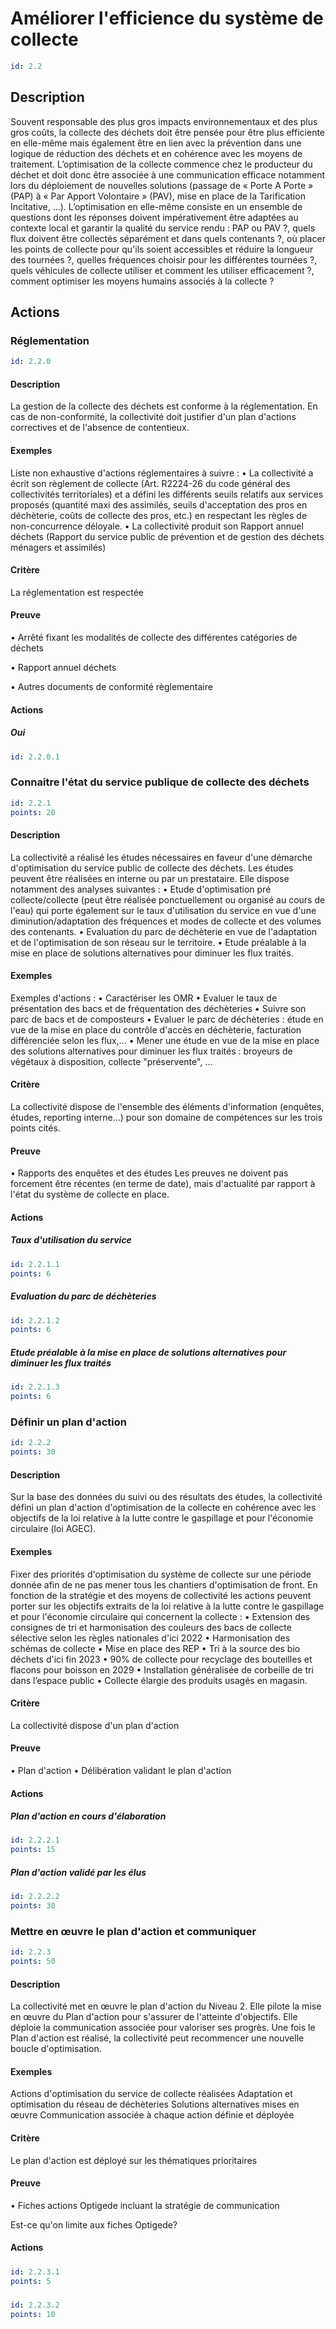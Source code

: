 # Améliorer l'efficience du système de collecte
```yaml
id: 2.2
```
## Description
Souvent responsable des plus gros impacts environnementaux et des plus gros coûts, la collecte des déchets doit être pensée pour être plus efficiente en elle-même mais également être en lien avec la prévention dans une logique de réduction des déchets et en cohérence avec les moyens de traitement.
L’optimisation de la collecte commence chez le producteur du déchet et doit donc être associée à une communication efficace notamment lors du déploiement de nouvelles solutions (passage de « Porte A Porte » (PAP) à « Par Apport Volontaire » (PAV), mise en place de la Tarification Incitative, …).
L’optimisation en elle-même consiste en un ensemble de questions dont les réponses doivent impérativement être adaptées au contexte local et garantir la qualité du service rendu : PAP ou PAV ?, quels flux doivent être collectés séparément et dans quels contenants ?, où placer les points de collecte pour qu'ils soient accessibles et réduire la longueur des tournées ?, quelles fréquences choisir pour les différentes tournées ?, quels véhicules de collecte utiliser et comment les utiliser efficacement ?, comment optimiser les moyens humains associés à la collecte ?

## Actions
### Réglementation
```yaml
id: 2.2.0
```
#### Description
La gestion de la collecte des déchets est conforme à la réglementation.
En cas de non-conformité, la collectivité doit justifier d'un plan d'actions correctives et de l'absence de contentieux.

#### Exemples
Liste non exhaustive d'actions réglementaires à suivre :
• La collectivité a écrit son règlement de collecte (Art. R2224-26 du code général des collectivités territoriales) et a défini les différents seuils relatifs aux services proposés (quantité maxi des assimilés, seuils d'acceptation des pros en déchèterie, coûts de collecte des pros, etc.) en respectant les règles de non-concurrence déloyale.
• La collectivité produit son Rapport annuel déchets (Rapport du service public de prévention et de gestion des déchets ménagers et assimilés)

#### Critère
La réglementation est respectée

#### Preuve
• Arrêté fixant les modalités de collecte des différentes catégories de déchets

• Rapport annuel déchets

• Autres documents de conformité règlementaire

#### Actions
##### Oui
```yaml
id: 2.2.0.1
```


### Connaitre l'état du service publique de collecte des déchets
```yaml
id: 2.2.1
points: 20
```
#### Description
La collectivité a réalisé les études nécessaires en faveur d'une démarche d'optimisation du service public de collecte des déchets. Les études peuvent être réalisées en interne ou par un prestataire.
Elle dispose notamment des analyses suivantes :
• Etude d'optimisation pré collecte/collecte (peut être réalisée ponctuellement ou organisé au cours de l'eau) qui porte également sur le taux d'utilisation du service en vue d'une diminution/adaptation des fréquences et modes de collecte et des volumes des contenants.
• Evaluation du parc de déchèterie en vue de l'adaptation et de l'optimisation de son réseau sur le territoire.
• Etude préalable à la mise en place de solutions alternatives pour diminuer les flux traités.

#### Exemples
Exemples d'actions :
• Caractériser les OMR
• Evaluer le taux de présentation des bacs et de fréquentation des déchèteries
• Suivre son parc de bacs et de composteurs
• Evaluer le parc de déchèteries : étude en vue de la mise en place du contrôle d'accès en déchèterie, facturation différenciée selon les flux,...
• Mener une étude en vue de la mise en place des solutions alternatives pour diminuer les flux traités : broyeurs de végétaux à disposition, collecte "préservente", ...

#### Critère
La collectivité dispose de l'ensemble des éléments d'information (enquêtes, études, reporting interne…) pour son domaine de compétences sur les trois points cités.

#### Preuve
• Rapports des enquêtes et des études
Les preuves ne doivent pas forcement être récentes (en terme de date), mais d'actualité par rapport à l'état du système de collecte en place.

#### Actions
##### Taux d'utilisation du service
```yaml
id: 2.2.1.1
points: 6
```

##### Evaluation du parc de déchèteries
```yaml
id: 2.2.1.2
points: 6
```

##### Etude préalable à la mise en place de solutions alternatives pour diminuer les flux traités
```yaml
id: 2.2.1.3
points: 6
```


### Définir un plan d'action
```yaml
id: 2.2.2
points: 30
```
#### Description
Sur la base des données du suivi ou des résultats des études, la collectivité défini un plan d'action d'optimisation de la collecte en cohérence avec les objectifs de la loi relative à la lutte contre le gaspillage et pour l'économie circulaire (loi AGEC).

#### Exemples
Fixer des priorités d'optimisation du système de collecte sur une période donnée afin de ne pas mener tous les chantiers d'optimisation de front.
En fonction de la stratégie et des moyens de collectivité les actions peuvent porter sur les objectifs extraits de la loi relative à la lutte contre le gaspillage et pour l'économie circulaire qui concernent la collecte :
• Extension des consignes de tri et harmonisation des couleurs des bacs de collecte sélective selon les règles nationales d'ici 2022 
• Harmonisation des schémas de collecte
• Mise en place des REP
• Tri à la source des bio déchets d'ici fin 2023
• 90% de collecte pour recyclage des bouteilles et flacons pour boisson en 2029
• Installation généralisée de corbeille de tri dans l’espace public
• Collecte élargie des produits usagés en magasin.

#### Critère
La collectivité dispose d'un plan d'action

#### Preuve
• Plan d'action
• Délibération validant le plan d'action

#### Actions
##### Plan d'action en cours d'élaboration
```yaml
id: 2.2.2.1
points: 15
```

##### Plan d'action validé par les élus
```yaml
id: 2.2.2.2
points: 30
```


### Mettre en œuvre le plan d'action et communiquer
```yaml
id: 2.2.3
points: 50
```
#### Description
La collectivité met en œuvre le plan d'action du Niveau 2. Elle pilote la mise en œuvre du Plan d'action pour s'assurer de l'atteinte d'objectifs.
Elle déploie la communication associée pour valoriser ses progrès.
Une fois le Plan d'action est réalisé, la collectivité peut recommencer une nouvelle boucle d'optimisation.

#### Exemples
Actions d'optimisation du service de collecte réalisées
Adaptation et optimisation du réseau de déchèteries
Solutions alternatives mises en œuvre
Communication associée à chaque action définie et déployée

#### Critère
Le plan d'action est déployé sur les thématiques prioritaires

#### Preuve
• Fiches actions Optigede incluant la stratégie de communication

Est-ce qu'on limite aux fiches Optigede?

#### Actions
##### 
```yaml
id: 2.2.3.1
points: 5
```

##### 
```yaml
id: 2.2.3.2
points: 10
```


